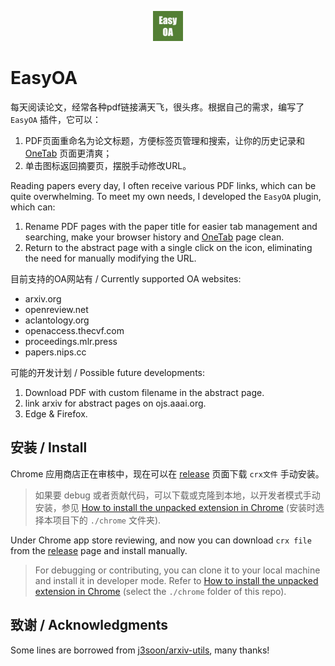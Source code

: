 <p align="center">
  <picture>
    <img alt="Hugging Face Transformers Library" src="resources/assets/easyoa-128.png" width="48" height="48" style="max-width: 100%;">
  </picture>
  <br/>
</p>


# EasyOA

每天阅读论文，经常各种pdf链接满天飞，很头疼。根据自己的需求，编写了 `EasyOA` 插件，它可以：
1. PDF页面重命名为论文标题，方便标签页管理和搜索，让你的历史记录和 [OneTab](https://chrome.google.com/webstore/detail/onetab/chphlpgkkbolifaimnlloiipkdnihall) 页面更清爽；
2. 单击图标返回摘要页，摆脱手动修改URL。

Reading papers every day, I often receive various PDF links, which can be quite overwhelming. To meet my own needs, I developed the `EasyOA` plugin, which can:
1. Rename PDF pages with the paper title for easier tab management and searching, make your browser history and [OneTab](https://chrome.google.com/webstore/detail/onetab/chphlpgkkbolifaimnlloiipkdnihall) page clean.
2. Return to the abstract page with a single click on the icon, eliminating the need for manually modifying the URL.


目前支持的OA网站有 / Currently supported OA websites:
- arxiv.org
- openreview.net
- aclantology.org
- openaccess.thecvf.com
- proceedings.mlr.press
- papers.nips.cc


可能的开发计划 / Possible future developments:
1. Download PDF with custom filename in the abstract page.
2. link arxiv for abstract pages on ojs.aaai.org.
3. Edge & Firefox.


## 安装 / Install

Chrome 应用商店正在审核中，现在可以在 [release](https://github.com/izhx/easy-oa/releases) 页面下载 `crx文件` 手动安装。

> 如果要 debug 或者贡献代码，可以下载或克隆到本地，以开发者模式手动安装，参见 [How to install the unpacked extension in Chrome](https://webkul.com/blog/how-to-install-the-unpacked-extension-in-chrome/) (安装时选择本项目下的 `./chrome` 文件夹).

Under Chrome app store reviewing, and now you can download `crx file` from the [release](https://github.com/izhx/easy-oa/releases) page and install manually.

> For debugging or contributing, you can clone it to your local machine and install it in developer mode.
Refer to [How to install the unpacked extension in Chrome](https://webkul.com/blog/how-to-install-the-unpacked-extension-in-chrome/) (select the `./chrome` folder of this repo).


## 致谢 / Acknowledgments

Some lines are borrowed from [j3soon/arxiv-utils](https://github.com/j3soon/arxiv-utils), many thanks!
